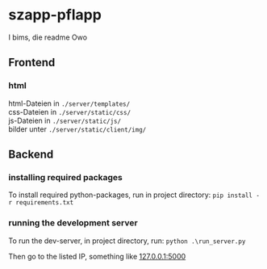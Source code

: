 # szapp-pflapp

I bims, die readme Owo

## Frontend

### html
html-Dateien in `./server/templates/`\
css-Dateien in `./server/static/css/`\
js-Dateien in `./server/static/js/`\
bilder unter `./server/static/client/img/`
## Backend

### installing required packages
To install required python-packages, run in project directory: `pip install -r requirements.txt`

### running the development server
To run the dev-server, in project directory, run: `python .\run_server.py` 

Then go to the listed IP, something like [127.0.0.1:5000](http://127.0.0.1:5000)

